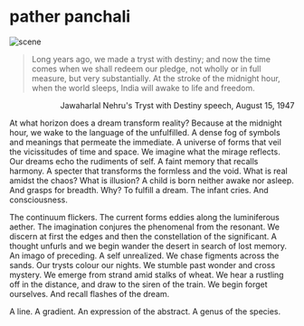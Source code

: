 # pather panchali

![scene](https://github.com/ZONE-09/pather-panchali/blob/master/assets/train.png)

> Long years ago, we made a tryst with destiny; and now the time comes when we shall redeem our pledge, not wholly or in full measure, but very substantially. At the stroke of the midnight hour, when the world sleeps, India will awake to life and freedom.
<p align="right"> Jawaharlal Nehru's Tryst with Destiny speech, August 15, 1947 </p>

At what horizon does a dream transform reality? Because at the midnight hour, we wake to the language of the unfulfilled. A dense fog of symbols and meanings that permeate the immediate. A universe of forms that veil the vicissitudes of time and space. We imagine what the mirage reflects. Our dreams echo the rudiments of self. A faint memory that recalls harmony. A specter that transforms the formless and the void. What is real amidst the chaos? What is illusion? A child is born neither awake nor asleep. And grasps for breadth. Why? To fulfill a dream. The infant cries. And consciousness.

The continuum flickers. The current forms eddies along the luminiferous aether. The imagination conjures the phenomenal from the resonant. We discern at first the edges and then the constellation of the significant. A thought unfurls and we begin wander the desert in search of lost memory. An imago of preceding. A self unrealized. We chase figments across the sands. Our trysts colour our nights. We stumble past wonder and cross mystery. We emerge from strand amid stalks of wheat. We hear a rustling off in the distance, and draw to the siren of the train. We begin forget ourselves. And recall flashes of the dream. 

A line. A gradient. An expression of the abstract. A genus of the species. 

